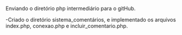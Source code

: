 Enviando o diretório php intermediário para o gitHub.

-Criado o diretório sistema_comentários, e implementado os arquivos index.php, conexao.php e incluir_comentario.php.